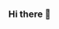### Hi there 👋

<!--
**Brandon3522/brandon3522** is a ✨ _special_ ✨ repository because its `README.md` (this file) appears on your GitHub profile.

Here are some ideas to get you started:

- 🔭 I’m currently working on ...
- 🌱 I’m currently learning ...
- 👯 I’m looking to collaborate on ...
- 🤔 I’m looking for help with ...

[![Brandon's GitHub stats](https://github-readme-stats.vercel.app/api?username=brandon3522&count_private=true)](https://github.com/anuraghazra/github-readme-stats)
-->
